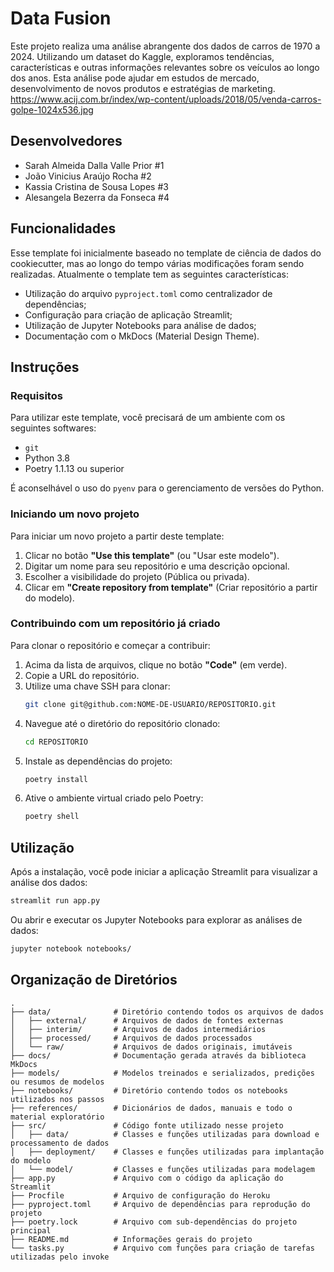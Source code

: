 # Data Fusion 

Este projeto realiza uma análise abrangente dos dados de carros de 1970 a 2024. Utilizando um dataset do Kaggle, exploramos tendências, características e outras informações relevantes sobre os veículos ao longo dos anos. Esta análise pode ajudar em estudos de mercado, desenvolvimento de novos produtos e estratégias de marketing.
https://www.acij.com.br/index/wp-content/uploads/2018/05/venda-carros-golpe-1024x536.jpg

## Desenvolvedores

- Sarah Almeida Dalla Valle Prior #1
- João Vinicius Araújo Rocha #2
- Kassia Cristina de Sousa Lopes #3
- Alesangela Bezerra da Fonseca #4

## Funcionalidades

Esse template foi inicialmente baseado no template de ciência de dados do cookiecutter, mas ao longo do tempo várias modificações foram sendo realizadas. Atualmente o template tem as seguintes características:

- Utilização do arquivo `pyproject.toml` como centralizador de dependências;
- Configuração para criação de aplicação Streamlit;
- Utilização de Jupyter Notebooks para análise de dados;
- Documentação com o MkDocs (Material Design Theme).

## Instruções

### Requisitos

Para utilizar este template, você precisará de um ambiente com os seguintes softwares:

- `git`
- Python 3.8
- Poetry 1.1.13 ou superior

É aconselhável o uso do `pyenv` para o gerenciamento de versões do Python.

### Iniciando um novo projeto

Para iniciar um novo projeto a partir deste template:

1. Clicar no botão **"Use this template"** (ou "Usar este modelo").
2. Digitar um nome para seu repositório e uma descrição opcional.
3. Escolher a visibilidade do projeto (Pública ou privada).
4. Clicar em **"Create repository from template"** (Criar repositório a partir do modelo).

### Contribuindo com um repositório já criado

Para clonar o repositório e começar a contribuir:

1. Acima da lista de arquivos, clique no botão **"Code"** (em verde).
2. Copie a URL do repositório.
3. Utilize uma chave SSH para clonar:
    ```bash
    git clone git@github.com:NOME-DE-USUARIO/REPOSITORIO.git
    ```
4. Navegue até o diretório do repositório clonado:
    ```bash
    cd REPOSITORIO
    ```
5. Instale as dependências do projeto:
    ```bash
    poetry install
    ```
6. Ative o ambiente virtual criado pelo Poetry:
    ```bash
    poetry shell
    ```

## Utilização

Após a instalação, você pode iniciar a aplicação Streamlit para visualizar a análise dos dados:

```bash
streamlit run app.py
```

Ou abrir e executar os Jupyter Notebooks para explorar as análises de dados:

```bash
jupyter notebook notebooks/
```

## Organização de Diretórios

```plaintext
.
├── data/              # Diretório contendo todos os arquivos de dados
│   ├── external/      # Arquivos de dados de fontes externas
│   ├── interim/       # Arquivos de dados intermediários
│   ├── processed/     # Arquivos de dados processados
│   └── raw/           # Arquivos de dados originais, imutáveis
├── docs/              # Documentação gerada através da biblioteca MkDocs
├── models/            # Modelos treinados e serializados, predições ou resumos de modelos
├── notebooks/         # Diretório contendo todos os notebooks utilizados nos passos
├── references/        # Dicionários de dados, manuais e todo o material exploratório
├── src/               # Código fonte utilizado nesse projeto
│   ├── data/          # Classes e funções utilizadas para download e processamento de dados
│   ├── deployment/    # Classes e funções utilizadas para implantação do modelo
│   └── model/         # Classes e funções utilizadas para modelagem
├── app.py             # Arquivo com o código da aplicação do Streamlit
├── Procfile           # Arquivo de configuração do Heroku
├── pyproject.toml     # Arquivo de dependências para reprodução do projeto
├── poetry.lock        # Arquivo com sub-dependências do projeto principal
├── README.md          # Informações gerais do projeto
└── tasks.py           # Arquivo com funções para criação de tarefas utilizadas pelo invoke
```